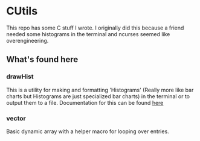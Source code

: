 # CUtils #
This repo has some C stuff I wrote. I originally did this because a friend needed some histograms in the terminal and ncurses seemed like overengineering.

## What's found here ##
### drawHist ###
This is a utility for making and formatting 'Histograms' (Really more like bar charts but Histograms are just specialized bar charts) in the terminal or 
to output them to a file. Documentation for this can be found [here](https://glaedwyn.bitbucket.io)

### vector ###
Basic dynamic array with a helper macro for looping over entries.
